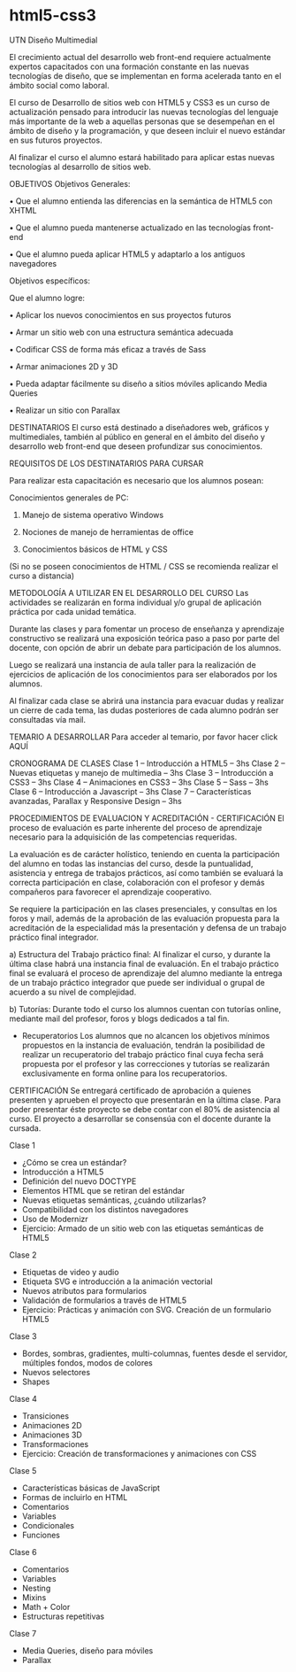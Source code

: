 # html5-css3
UTN Diseño Multimedial

El crecimiento actual del desarrollo web front-end requiere actualmente expertos capacitados con una formación constante en las nuevas tecnologías de diseño, que se implementan en forma acelerada tanto en el ámbito social como laboral.

El curso de Desarrollo de sitios web con HTML5 y CSS3 es un curso de actualización pensado para introducir las nuevas tecnologías del lenguaje más importante de la web a aquellas personas que se desempeñan en el ámbito de diseño y la programación, y que deseen incluir el nuevo estándar en sus futuros proyectos.

Al finalizar el curso el alumno estará habilitado para aplicar estas nuevas tecnologías al  desarrollo de sitios web.

 

OBJETIVOS
Objetivos Generales:

• Que el alumno entienda las diferencias en la semántica de HTML5 con XHTML

• Que el alumno pueda mantenerse actualizado en las tecnologías front-end

• Que el alumno pueda aplicar HTML5 y adaptarlo a los antiguos navegadores

Objetivos específicos:

Que el alumno logre:

• Aplicar los nuevos conocimientos en sus proyectos futuros

• Armar un sitio web con una estructura semántica adecuada

• Codificar CSS de forma más eficaz a través de Sass

• Armar animaciones 2D y 3D

• Pueda adaptar fácilmente su diseño a sitios móviles aplicando Media Queries

• Realizar un sitio con Parallax


DESTINATARIOS
El curso está destinado a diseñadores web, gráficos y multimediales, también al público en general en el ámbito del diseño y desarrollo web front-end que deseen profundizar sus conocimientos.

REQUISITOS DE LOS DESTINATARIOS PARA CURSAR

Para realizar esta capacitación es necesario que los alumnos posean:

Conocimientos generales de PC:

1. Manejo de sistema operativo Windows

2. Nociones de manejo de herramientas de office

3. Conocimientos básicos de HTML y CSS

(Si no se poseen conocimientos de HTML / CSS se recomienda realizar el curso a distancia)


METODOLOGÍA A UTILIZAR EN EL DESARROLLO DEL CURSO
Las actividades se realizarán en forma individual y/o grupal de aplicación práctica por cada unidad temática.

Durante las clases y para fomentar un proceso de enseñanza y aprendizaje constructivo se realizará una exposición teórica paso a paso por parte del docente, con opción de abrir un debate para participación de los alumnos.

Luego se realizará  una instancia de aula taller para la realización de ejercicios de aplicación de los conocimientos para ser elaborados por los alumnos.

Al finalizar cada clase se abrirá una instancia para evacuar dudas y realizar un cierre de cada tema, las dudas posteriores de cada alumno podrán ser consultadas vía mail.


TEMARIO A DESARROLLAR
Para acceder al temario, por favor hacer click AQUÍ

CRONOGRAMA DE CLASES
Clase 1 – Introducción a HTML5 – 3hs
Clase 2 – Nuevas etiquetas y manejo de multimedia – 3hs
Clase 3 – Introducción a CSS3 – 3hs
Clase 4 – Animaciones en CSS3 – 3hs
Clase 5 – Sass – 3hs
Clase 6 – Introducción a Javascript – 3hs
Clase 7 – Características avanzadas, Parallax y Responsive Design – 3hs
 
PROCEDIMIENTOS DE EVALUACION Y ACREDITACIÓN - CERTIFICACIÓN
El proceso de evaluación es parte inherente del proceso de aprendizaje necesario para la adquisición de las competencias requeridas.

La evaluación es de carácter holístico, teniendo en cuenta la participación del alumno en todas las instancias del curso, desde la puntualidad, asistencia y entrega de trabajos prácticos, así como también se evaluará la correcta participación en clase, colaboración con el profesor y demás compañeros para favorecer el aprendizaje cooperativo.

Se requiere la participación en las clases presenciales, y consultas en los foros y mail, además de la aprobación de las evaluación propuesta para la acreditación de la especialidad más la presentación y defensa de un trabajo práctico final integrador.

a) Estructura del Trabajo práctico final:
Al finalizar el curso, y durante la última clase habrá una instancia final de evaluación. En el trabajo práctico final se evaluará el proceso de aprendizaje del alumno mediante la entrega de un trabajo práctico integrador que puede ser individual o grupal de acuerdo a su nivel de complejidad.

b) Tutorías:
Durante todo el curso los alumnos cuentan con tutorías online, mediante mail del profesor, foros y blogs dedicados a tal fin.

- Recuperatorios
Los alumnos que no alcancen los objetivos mínimos propuestos en la instancia de evaluación, tendrán la posibilidad de realizar un recuperatorio del trabajo práctico final cuya fecha será propuesta por el profesor y las correcciones y tutorías se realizarán exclusivamente en forma online para los recuperatorios.

CERTIFICACIÓN
Se entregará certificado de aprobación a quienes presenten y aprueben el proyecto que presentarán en la última clase. Para poder presentar éste proyecto se debe contar con el 80% de asistencia al curso. El proyecto a desarrollar se consensúa con el docente durante la cursada.

Clase 1
- ¿Cómo se crea un estándar?
- Introducción a HTML5
- Definición del nuevo DOCTYPE
- Elementos HTML que se retiran del estándar
- Nuevas etiquetas semánticas, ¿cuándo utilizarlas?
- Compatibilidad con los distintos navegadores
- Uso de Modernizr
- Ejercicio: Armado de un sitio web con las etiquetas semánticas de HTML5

Clase 2
- Etiquetas de video y audio
- Etiqueta SVG e introducción a la animación vectorial
- Nuevos atributos para formularios
- Validación de formularios a través de HTML5
- Ejercicio: Prácticas y animación con SVG. Creación de un formulario HTML5

Clase 3
- Bordes, sombras, gradientes, multi-columnas, fuentes desde el servidor,
múltiples fondos, modos de colores
- Nuevos selectores
- Shapes

Clase 4
- Transiciones
- Animaciones 2D
- Animaciones 3D
- Transformaciones
- Ejercicio: Creación de transformaciones y animaciones con CSS

Clase 5
- Características básicas de JavaScript
- Formas de incluirlo en HTML
- Comentarios
- Variables
- Condicionales
- Funciones

Clase 6
- Comentarios
- Variables
- Nesting
- Mixins
- Math + Color
- Estructuras repetitivas

Clase 7
- Media Queries, diseño para móviles
- Parallax
